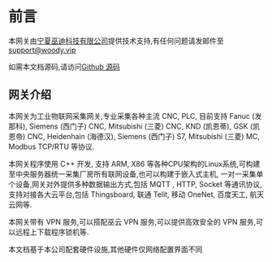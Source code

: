 # 前言

本网关由[宁夏巫迪科技有限公司](https://www.woody.vip)提供技术支持,有任何问题请发邮件至<support@woody.vip>

如需本文档源码,请访问[Github 源码](https://github.com/woodytechnology/boxdoc)

## 网关介绍

本网关为工业物联网采集网关,专业采集各种主流 CNC, PLC, 目前支持 Fanuc (发那科), Siemens (西门子) CNC, Mitsubishi (三菱) CNC, 
KND (凯恩蒂), GSK (凯恩帝) CNC, Heidenhain (海德汉), Siemens (西门子) S7, Mitsubishi (三菱) MC, Modbus TCP/RTU 等协议.

本网关程序使用 C++ 开发, 支持 ARM, X86 等各种CPU架构的Linux系统,可构建至中央服务器统一采集厂房所有联网设备,也可以构建于嵌入式主机,
一对一采集单个设备,网关对外提供多种数据输出方式,包括 MQTT , HTTP, Socket 等通讯协议,支持对接各大云平台,包括 Thingsboard, 联通 Telit, 
移动 OneNet, 百度天工, 航天云网等.

本网关带有 VPN 服务,可以搭配巫云 VPN 服务,可以提供高效安全的 VPN 服务,可以远程上下载程序锁机等.

本文档基于本公司配套硬件设施,其他硬件仅网络配置界面不同